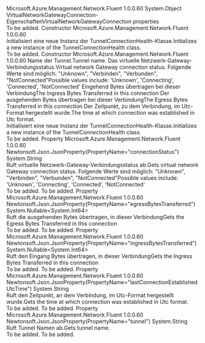 <Type Name="TunnelConnectionHealth" FullName="Microsoft.Azure.Management.Network.Fluent.Models.TunnelConnectionHealth">
  <TypeSignature Language="C#" Value="public class TunnelConnectionHealth" />
  <TypeSignature Language="ILAsm" Value=".class public auto ansi beforefieldinit TunnelConnectionHealth extends System.Object" />
  <TypeSignature Language="DocId" Value="T:Microsoft.Azure.Management.Network.Fluent.Models.TunnelConnectionHealth" />
  <TypeSignature Language="VB.NET" Value="Public Class TunnelConnectionHealth" />
  <TypeSignature Language="F#" Value="type TunnelConnectionHealth = class" />
  <AssemblyInfo>
    <AssemblyName>Microsoft.Azure.Management.Network.Fluent</AssemblyName>
    <AssemblyVersion>1.0.0.60</AssemblyVersion>
  </AssemblyInfo>
  <Base>
    <BaseTypeName>System.Object</BaseTypeName>
  </Base>
  <Interfaces />
  <Docs>
    <summary>
            <span data-ttu-id="dd959-101">VirtualNetworkGatewayConnection-Eigenschaften</span><span class="sxs-lookup"><span data-stu-id="dd959-101">VirtualNetworkGatewayConnection properties</span></span>
            </summary>
    <remarks>To be added.</remarks>
  </Docs>
  <Members>
    <Member MemberName=".ctor">
      <MemberSignature Language="C#" Value="public TunnelConnectionHealth ();" />
      <MemberSignature Language="ILAsm" Value=".method public hidebysig specialname rtspecialname instance void .ctor() cil managed" />
      <MemberSignature Language="DocId" Value="M:Microsoft.Azure.Management.Network.Fluent.Models.TunnelConnectionHealth.#ctor" />
      <MemberSignature Language="VB.NET" Value="Public Sub New ()" />
      <MemberType>Constructor</MemberType>
      <AssemblyInfo>
        <AssemblyName>Microsoft.Azure.Management.Network.Fluent</AssemblyName>
        <AssemblyVersion>1.0.0.60</AssemblyVersion>
      </AssemblyInfo>
      <Parameters />
      <Docs>
        <summary>
            <span data-ttu-id="dd959-102">Initialisiert eine neue Instanz der TunnelConnectionHealth-Klasse.</span><span class="sxs-lookup"><span data-stu-id="dd959-102">Initializes a new instance of the TunnelConnectionHealth class.</span></span>
            </summary>
        <remarks>To be added.</remarks>
      </Docs>
    </Member>
    <Member MemberName=".ctor">
      <MemberSignature Language="C#" Value="public TunnelConnectionHealth (string tunnel = null, string connectionStatus = null, Nullable&lt;long&gt; ingressBytesTransferred = null, Nullable&lt;long&gt; egressBytesTransferred = null, string lastConnectionEstablishedUtcTime = null);" />
      <MemberSignature Language="ILAsm" Value=".method public hidebysig specialname rtspecialname instance void .ctor(string tunnel, string connectionStatus, valuetype System.Nullable`1&lt;int64&gt; ingressBytesTransferred, valuetype System.Nullable`1&lt;int64&gt; egressBytesTransferred, string lastConnectionEstablishedUtcTime) cil managed" />
      <MemberSignature Language="DocId" Value="M:Microsoft.Azure.Management.Network.Fluent.Models.TunnelConnectionHealth.#ctor(System.String,System.String,System.Nullable{System.Int64},System.Nullable{System.Int64},System.String)" />
      <MemberSignature Language="VB.NET" Value="Public Sub New (Optional tunnel As String = null, Optional connectionStatus As String = null, Optional ingressBytesTransferred As Nullable(Of Long) = null, Optional egressBytesTransferred As Nullable(Of Long) = null, Optional lastConnectionEstablishedUtcTime As String = null)" />
      <MemberSignature Language="F#" Value="new Microsoft.Azure.Management.Network.Fluent.Models.TunnelConnectionHealth : string * string * Nullable&lt;int64&gt; * Nullable&lt;int64&gt; * string -&gt; Microsoft.Azure.Management.Network.Fluent.Models.TunnelConnectionHealth" Usage="new Microsoft.Azure.Management.Network.Fluent.Models.TunnelConnectionHealth (tunnel, connectionStatus, ingressBytesTransferred, egressBytesTransferred, lastConnectionEstablishedUtcTime)" />
      <MemberType>Constructor</MemberType>
      <AssemblyInfo>
        <AssemblyName>Microsoft.Azure.Management.Network.Fluent</AssemblyName>
        <AssemblyVersion>1.0.0.60</AssemblyVersion>
      </AssemblyInfo>
      <Parameters>
        <Parameter Name="tunnel" Type="System.String" />
        <Parameter Name="connectionStatus" Type="System.String" />
        <Parameter Name="ingressBytesTransferred" Type="System.Nullable&lt;System.Int64&gt;" />
        <Parameter Name="egressBytesTransferred" Type="System.Nullable&lt;System.Int64&gt;" />
        <Parameter Name="lastConnectionEstablishedUtcTime" Type="System.String" />
      </Parameters>
      <Docs>
        <param name="tunnel"><span data-ttu-id="dd959-103">Name der Tunnel.</span><span class="sxs-lookup"><span data-stu-id="dd959-103">Tunnel name.</span></span></param>
        <param name="connectionStatus"><span data-ttu-id="dd959-104">Das virtuelle Netzwerk-Gateway-Verbindungsstatus.</span><span class="sxs-lookup"><span data-stu-id="dd959-104">Virtual network Gateway connection status.</span></span> <span data-ttu-id="dd959-105">Folgende Werte sind möglich: "Unknown", "Verbinden", "Verbunden", "NotConnected"</span><span class="sxs-lookup"><span data-stu-id="dd959-105">Possible values include: 'Unknown', 'Connecting', 'Connected', 'NotConnected'</span></span></param>
        <param name="ingressBytesTransferred"><span data-ttu-id="dd959-106">Eingehend Bytes übertragen bei dieser Verbindung</span><span class="sxs-lookup"><span data-stu-id="dd959-106">The Ingress Bytes Transferred in this connection</span></span></param>
        <param name="egressBytesTransferred"><span data-ttu-id="dd959-107">Der ausgehenden Bytes übertragen bei dieser Verbindung</span><span class="sxs-lookup"><span data-stu-id="dd959-107">The Egress Bytes Transferred in this connection</span></span></param>
        <param name="lastConnectionEstablishedUtcTime"><span data-ttu-id="dd959-108">Der Zeitpunkt, zu dem Verbindung, im Utc-Format hergestellt wurde.</span><span class="sxs-lookup"><span data-stu-id="dd959-108">The time at which connection was established in Utc format.</span></span></param>
        <summary>
            <span data-ttu-id="dd959-109">Initialisiert eine neue Instanz der TunnelConnectionHealth-Klasse.</span><span class="sxs-lookup"><span data-stu-id="dd959-109">Initializes a new instance of the TunnelConnectionHealth class.</span></span>
            </summary>
        <remarks>To be added.</remarks>
      </Docs>
    </Member>
    <Member MemberName="ConnectionStatus">
      <MemberSignature Language="C#" Value="public string ConnectionStatus { get; }" />
      <MemberSignature Language="ILAsm" Value=".property instance string ConnectionStatus" />
      <MemberSignature Language="DocId" Value="P:Microsoft.Azure.Management.Network.Fluent.Models.TunnelConnectionHealth.ConnectionStatus" />
      <MemberSignature Language="VB.NET" Value="Public ReadOnly Property ConnectionStatus As String" />
      <MemberSignature Language="F#" Value="member this.ConnectionStatus : string" Usage="Microsoft.Azure.Management.Network.Fluent.Models.TunnelConnectionHealth.ConnectionStatus" />
      <MemberType>Property</MemberType>
      <AssemblyInfo>
        <AssemblyName>Microsoft.Azure.Management.Network.Fluent</AssemblyName>
        <AssemblyVersion>1.0.0.60</AssemblyVersion>
      </AssemblyInfo>
      <Attributes>
        <Attribute>
          <AttributeName>Newtonsoft.Json.JsonProperty(PropertyName="connectionStatus")</AttributeName>
        </Attribute>
      </Attributes>
      <ReturnValue>
        <ReturnType>System.String</ReturnType>
      </ReturnValue>
      <Docs>
        <summary>
            <span data-ttu-id="dd959-110">Ruft virtuelle Netzwerk-Gateway-Verbindungsstatus ab.</span><span class="sxs-lookup"><span data-stu-id="dd959-110">Gets virtual network Gateway connection status.</span></span> <span data-ttu-id="dd959-111">Folgende Werte sind möglich: "Unknown", "Verbinden", "Verbunden", "NotConnected"</span><span class="sxs-lookup"><span data-stu-id="dd959-111">Possible values include: 'Unknown', 'Connecting', 'Connected', 'NotConnected'</span></span>
            </summary>
        <value>To be added.</value>
        <remarks>To be added.</remarks>
      </Docs>
    </Member>
    <Member MemberName="EgressBytesTransferred">
      <MemberSignature Language="C#" Value="public Nullable&lt;long&gt; EgressBytesTransferred { get; }" />
      <MemberSignature Language="ILAsm" Value=".property instance valuetype System.Nullable`1&lt;int64&gt; EgressBytesTransferred" />
      <MemberSignature Language="DocId" Value="P:Microsoft.Azure.Management.Network.Fluent.Models.TunnelConnectionHealth.EgressBytesTransferred" />
      <MemberSignature Language="VB.NET" Value="Public ReadOnly Property EgressBytesTransferred As Nullable(Of Long)" />
      <MemberSignature Language="F#" Value="member this.EgressBytesTransferred : Nullable&lt;int64&gt;" Usage="Microsoft.Azure.Management.Network.Fluent.Models.TunnelConnectionHealth.EgressBytesTransferred" />
      <MemberType>Property</MemberType>
      <AssemblyInfo>
        <AssemblyName>Microsoft.Azure.Management.Network.Fluent</AssemblyName>
        <AssemblyVersion>1.0.0.60</AssemblyVersion>
      </AssemblyInfo>
      <Attributes>
        <Attribute>
          <AttributeName>Newtonsoft.Json.JsonProperty(PropertyName="egressBytesTransferred")</AttributeName>
        </Attribute>
      </Attributes>
      <ReturnValue>
        <ReturnType>System.Nullable&lt;System.Int64&gt;</ReturnType>
      </ReturnValue>
      <Docs>
        <summary>
            <span data-ttu-id="dd959-112">Ruft die ausgehenden Bytes übertragen, in dieser Verbindung</span><span class="sxs-lookup"><span data-stu-id="dd959-112">Gets the Egress Bytes Transferred in this connection</span></span>
            </summary>
        <value>To be added.</value>
        <remarks>To be added.</remarks>
      </Docs>
    </Member>
    <Member MemberName="IngressBytesTransferred">
      <MemberSignature Language="C#" Value="public Nullable&lt;long&gt; IngressBytesTransferred { get; }" />
      <MemberSignature Language="ILAsm" Value=".property instance valuetype System.Nullable`1&lt;int64&gt; IngressBytesTransferred" />
      <MemberSignature Language="DocId" Value="P:Microsoft.Azure.Management.Network.Fluent.Models.TunnelConnectionHealth.IngressBytesTransferred" />
      <MemberSignature Language="VB.NET" Value="Public ReadOnly Property IngressBytesTransferred As Nullable(Of Long)" />
      <MemberSignature Language="F#" Value="member this.IngressBytesTransferred : Nullable&lt;int64&gt;" Usage="Microsoft.Azure.Management.Network.Fluent.Models.TunnelConnectionHealth.IngressBytesTransferred" />
      <MemberType>Property</MemberType>
      <AssemblyInfo>
        <AssemblyName>Microsoft.Azure.Management.Network.Fluent</AssemblyName>
        <AssemblyVersion>1.0.0.60</AssemblyVersion>
      </AssemblyInfo>
      <Attributes>
        <Attribute>
          <AttributeName>Newtonsoft.Json.JsonProperty(PropertyName="ingressBytesTransferred")</AttributeName>
        </Attribute>
      </Attributes>
      <ReturnValue>
        <ReturnType>System.Nullable&lt;System.Int64&gt;</ReturnType>
      </ReturnValue>
      <Docs>
        <summary>
            <span data-ttu-id="dd959-113">Ruft den Eingang Bytes übertragen, in dieser Verbindung</span><span class="sxs-lookup"><span data-stu-id="dd959-113">Gets the Ingress Bytes Transferred in this connection</span></span>
            </summary>
        <value>To be added.</value>
        <remarks>To be added.</remarks>
      </Docs>
    </Member>
    <Member MemberName="LastConnectionEstablishedUtcTime">
      <MemberSignature Language="C#" Value="public string LastConnectionEstablishedUtcTime { get; }" />
      <MemberSignature Language="ILAsm" Value=".property instance string LastConnectionEstablishedUtcTime" />
      <MemberSignature Language="DocId" Value="P:Microsoft.Azure.Management.Network.Fluent.Models.TunnelConnectionHealth.LastConnectionEstablishedUtcTime" />
      <MemberSignature Language="VB.NET" Value="Public ReadOnly Property LastConnectionEstablishedUtcTime As String" />
      <MemberSignature Language="F#" Value="member this.LastConnectionEstablishedUtcTime : string" Usage="Microsoft.Azure.Management.Network.Fluent.Models.TunnelConnectionHealth.LastConnectionEstablishedUtcTime" />
      <MemberType>Property</MemberType>
      <AssemblyInfo>
        <AssemblyName>Microsoft.Azure.Management.Network.Fluent</AssemblyName>
        <AssemblyVersion>1.0.0.60</AssemblyVersion>
      </AssemblyInfo>
      <Attributes>
        <Attribute>
          <AttributeName>Newtonsoft.Json.JsonProperty(PropertyName="lastConnectionEstablishedUtcTime")</AttributeName>
        </Attribute>
      </Attributes>
      <ReturnValue>
        <ReturnType>System.String</ReturnType>
      </ReturnValue>
      <Docs>
        <summary>
            <span data-ttu-id="dd959-114">Ruft den Zeitpunkt, an dem Verbindung, im Utc-Format hergestellt wurde.</span><span class="sxs-lookup"><span data-stu-id="dd959-114">Gets the time at which connection was established in Utc format.</span></span>
            </summary>
        <value>To be added.</value>
        <remarks>To be added.</remarks>
      </Docs>
    </Member>
    <Member MemberName="Tunnel">
      <MemberSignature Language="C#" Value="public string Tunnel { get; }" />
      <MemberSignature Language="ILAsm" Value=".property instance string Tunnel" />
      <MemberSignature Language="DocId" Value="P:Microsoft.Azure.Management.Network.Fluent.Models.TunnelConnectionHealth.Tunnel" />
      <MemberSignature Language="VB.NET" Value="Public ReadOnly Property Tunnel As String" />
      <MemberSignature Language="F#" Value="member this.Tunnel : string" Usage="Microsoft.Azure.Management.Network.Fluent.Models.TunnelConnectionHealth.Tunnel" />
      <MemberType>Property</MemberType>
      <AssemblyInfo>
        <AssemblyName>Microsoft.Azure.Management.Network.Fluent</AssemblyName>
        <AssemblyVersion>1.0.0.60</AssemblyVersion>
      </AssemblyInfo>
      <Attributes>
        <Attribute>
          <AttributeName>Newtonsoft.Json.JsonProperty(PropertyName="tunnel")</AttributeName>
        </Attribute>
      </Attributes>
      <ReturnValue>
        <ReturnType>System.String</ReturnType>
      </ReturnValue>
      <Docs>
        <summary>
            <span data-ttu-id="dd959-115">Ruft Tunnel Namen ab.</span><span class="sxs-lookup"><span data-stu-id="dd959-115">Gets tunnel name.</span></span>
            </summary>
        <value>To be added.</value>
        <remarks>To be added.</remarks>
      </Docs>
    </Member>
  </Members>
</Type>
